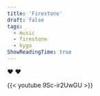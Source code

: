 ```yaml
---
title: 'Firestone'
draft: false
tags:
  - music
  - firestone
  - kygo
ShowReadingTime: true
---
```


:heart: :heart:

{{< youtube 9Sc-ir2UwGU >}}
